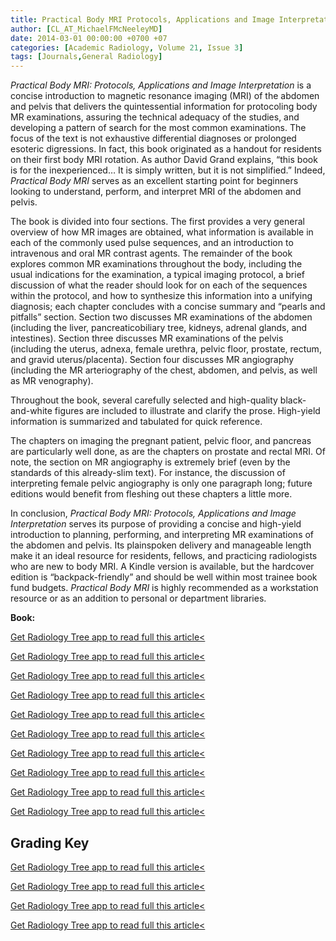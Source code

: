 ```yaml
---
title: Practical Body MRI Protocols, Applications and Image Interpretation, First Edition
author: [CL_AT_MichaelFMcNeeleyMD]
date: 2014-03-01 00:00:00 +0700 +07
categories: [Academic Radiology, Volume 21, Issue 3]
tags: [Journals,General Radiology]
---
```

_Practical Body MRI: Protocols, Applications and Image Interpretation_ is a concise introduction to magnetic resonance imaging (MRI) of the abdomen and pelvis that delivers the quintessential information for protocoling body MR examinations, assuring the technical adequacy of the studies, and developing a pattern of search for the most common examinations. The focus of the text is not exhaustive differential diagnoses or prolonged esoteric digressions. In fact, this book originated as a handout for residents on their first body MRI rotation. As author David Grand explains, “this book is for the inexperienced… It is simply written, but it is not simplified.” Indeed, _Practical Body MRI_ serves as an excellent starting point for beginners looking to understand, perform, and interpret MRI of the abdomen and pelvis.

The book is divided into four sections. The first provides a very general overview of how MR images are obtained, what information is available in each of the commonly used pulse sequences, and an introduction to intravenous and oral MR contrast agents. The remainder of the book explores common MR examinations throughout the body, including the usual indications for the examination, a typical imaging protocol, a brief discussion of what the reader should look for on each of the sequences within the protocol, and how to synthesize this information into a unifying diagnosis; each chapter concludes with a concise summary and “pearls and pitfalls” section. Section two discusses MR examinations of the abdomen (including the liver, pancreaticobiliary tree, kidneys, adrenal glands, and intestines). Section three discusses MR examinations of the pelvis (including the uterus, adnexa, female urethra, pelvic floor, prostate, rectum, and gravid uterus/placenta). Section four discusses MR angiography (including the MR arteriography of the chest, abdomen, and pelvis, as well as MR venography).

Throughout the book, several carefully selected and high-quality black-and-white figures are included to illustrate and clarify the prose. High-yield information is summarized and tabulated for quick reference.

The chapters on imaging the pregnant patient, pelvic floor, and pancreas are particularly well done, as are the chapters on prostate and rectal MRI. Of note, the section on MR angiography is extremely brief (even by the standards of this already-slim text). For instance, the discussion of interpreting female pelvic angiography is only one paragraph long; future editions would benefit from fleshing out these chapters a little more.

In conclusion, _Practical Body MRI: Protocols, Applications and Image Interpretation_ serves its purpose of providing a concise and high-yield introduction to planning, performing, and interpreting MR examinations of the abdomen and pelvis. Its plainspoken delivery and manageable length make it an ideal resource for residents, fellows, and practicing radiologists who are new to body MRI. A Kindle version is available, but the hardcover edition is “backpack-friendly” and should be well within most trainee book fund budgets. _Practical Body MRI_ is highly recommended as a workstation resource or as an addition to personal or department libraries.

**Book:**

[Get Radiology Tree app to read full this article<](https://clinicalpub.com/app)

[Get Radiology Tree app to read full this article<](https://clinicalpub.com/app)

[Get Radiology Tree app to read full this article<](https://clinicalpub.com/app)

[Get Radiology Tree app to read full this article<](https://clinicalpub.com/app)

[Get Radiology Tree app to read full this article<](https://clinicalpub.com/app)

[Get Radiology Tree app to read full this article<](https://clinicalpub.com/app)

[Get Radiology Tree app to read full this article<](https://clinicalpub.com/app)

[Get Radiology Tree app to read full this article<](https://clinicalpub.com/app)

[Get Radiology Tree app to read full this article<](https://clinicalpub.com/app)

[Get Radiology Tree app to read full this article<](https://clinicalpub.com/app)

## Grading Key

[Get Radiology Tree app to read full this article<](https://clinicalpub.com/app)

[Get Radiology Tree app to read full this article<](https://clinicalpub.com/app)

[Get Radiology Tree app to read full this article<](https://clinicalpub.com/app)

[Get Radiology Tree app to read full this article<](https://clinicalpub.com/app)
